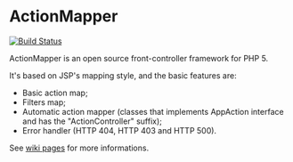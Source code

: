ActionMapper
============
[![Build Status](https://secure.travis-ci.org/lcobucci/action-mapper.png?branch=master)](http://travis-ci.org/#!/lcobucci/action-mapper)


ActionMapper is an open source front-controller framework for PHP 5.

It's based on JSP's mapping style, and the basic features are:

- Basic action map;
- Filters map;
- Automatic action mapper (classes that implements AppAction interface and has the "ActionController" suffix);
- Error handler (HTTP 404, HTTP 403 and HTTP 500).

See [wiki pages](https://github.com/lcobucci/action-mapper/wiki) for more informations.
